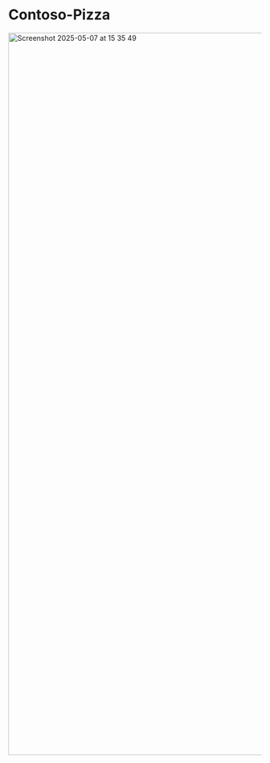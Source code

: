 # Contoso-Pizza


<img width="1439" alt="Screenshot 2025-05-07 at 15 35 49" src="https://github.com/user-attachments/assets/7633ed96-ed8b-450c-be13-9b95b2d08fbb" />
